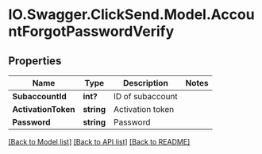 # IO.Swagger.ClickSend.Model.AccountForgotPasswordVerify
## Properties

Name | Type | Description | Notes
------------ | ------------- | ------------- | -------------
**SubaccountId** | **int?** | ID of subaccount | 
**ActivationToken** | **string** | Activation token | 
**Password** | **string** | Password | 

[[Back to Model list]](../README.md#documentation-for-models) [[Back to API list]](../README.md#documentation-for-api-endpoints) [[Back to README]](../README.md)

